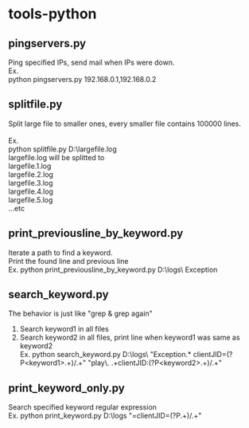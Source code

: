 # tools-python
## pingservers.py
Ping specified IPs, send mail when IPs were down.<br />
Ex. <br />
python pingservers.py 192.168.0.1,192.168.0.2 <br/>
## splitfile.py
Split large file to smaller ones, every smaller file contains 100000 lines.<br /><br />
Ex. <br />
python splitfile.py D:\largefile.log<br />
largefile.log will be splitted to<br />
largefile.1.log<br />
largefile.2.log<br />
largefile.3.log<br />
largefile.4.log<br />
largefile.5.log<br />
...etc<br />
## print_previousline_by_keyword.py
Iterate a path to find a keyword.<br />
Print the found line and previous line<br />
Ex. python print_previousline_by_keyword.py D:\logs\ Exception<br />
## search_keyword.py
The behavior is just like "grep & grep again" <br />
1. Search keyword1 in all files<br />
2. Search keyword2 in all files, print line when keyword1 was same as keyword2<br />
Ex. python search_keyword.py D:\logs\ "Exception.* clientJID=(?P\<keyword1\>.+)/.+" "play\\. .+clientJID:(?P\<keyword2\>.+)/.+"
## print_keyword_only.py
Search specified keyword regular expression<br />
Ex. python print_keyword.py D:\logs "=clientJID=(?P<keyword>.+)/.+"